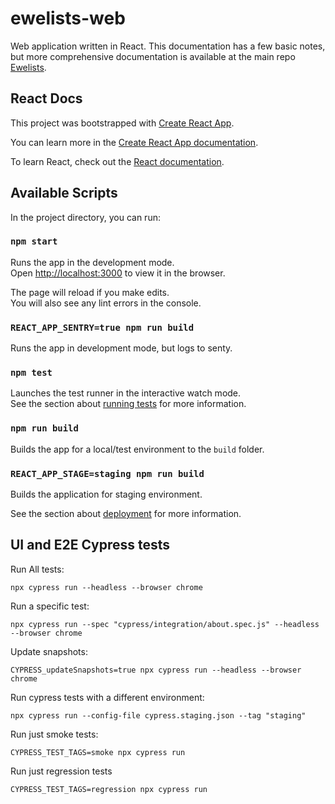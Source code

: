 # ewelists-web
Web application written in React. This documentation has a few basic notes, but more comprehensive documentation is available at the main repo [Ewelists](https://github.com/Alex-Burgess/ewelists.com).

## React Docs
This project was bootstrapped with [Create React App](https://github.com/facebook/create-react-app).

You can learn more in the [Create React App documentation](https://facebook.github.io/create-react-app/docs/getting-started).

To learn React, check out the [React documentation](https://reactjs.org/).

## Available Scripts

In the project directory, you can run:

### `npm start`

Runs the app in the development mode.<br>
Open [http://localhost:3000](http://localhost:3000) to view it in the browser.

The page will reload if you make edits.<br>
You will also see any lint errors in the console.


### `REACT_APP_SENTRY=true npm run build`

Runs the app in development mode, but logs to senty.

### `npm test`

Launches the test runner in the interactive watch mode.<br>
See the section about [running tests](https://facebook.github.io/create-react-app/docs/running-tests) for more information.

### `npm run build`

Builds the app for a local/test environment to the `build` folder.

### `REACT_APP_STAGE=staging npm run build`

Builds the application for staging environment.

See the section about [deployment](https://facebook.github.io/create-react-app/docs/deployment) for more information.

## UI and E2E Cypress tests
Run All tests:
```
npx cypress run --headless --browser chrome
```

Run a specific test:
```
npx cypress run --spec "cypress/integration/about.spec.js" --headless --browser chrome
```

Update snapshots:
```
CYPRESS_updateSnapshots=true npx cypress run --headless --browser chrome
```

Run cypress tests with a different environment:
```
npx cypress run --config-file cypress.staging.json --tag "staging"
```

Run just smoke tests:
```
CYPRESS_TEST_TAGS=smoke npx cypress run
```

Run just regression tests
```
CYPRESS_TEST_TAGS=regression npx cypress run
```
